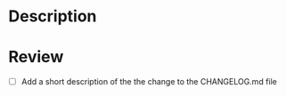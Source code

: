 <!-- 
Prior to submitting a PR, review the CONTRIBUTING.md document for recommendations on how to test:
https://github.com/wasmerio/wasmer/blob/master/CONTRIBUTING.md#pull-requests

-->

# Description
<!-- 
Provide details regarding the change including motivation,
links to related issues, and the context of the PR.
-->

# Review

- [ ] Add a short description of the the change to the CHANGELOG.md file
